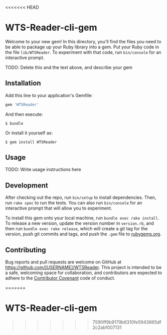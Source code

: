 <<<<<<< HEAD
# WTS-Reader-cli-gem

Welcome to your new gem! In this directory, you'll find the files you need to be able to package up your Ruby library into a gem. Put your Ruby code in the file `lib/WTSReader`. To experiment with that code, run `bin/console` for an interactive prompt.

TODO: Delete this and the text above, and describe your gem

## Installation

Add this line to your application's Gemfile:

```ruby
gem 'WTSReader'
```

And then execute:

    $ bundle

Or install it yourself as:

    $ gem install WTSReader

## Usage

TODO: Write usage instructions here

## Development

After checking out the repo, run `bin/setup` to install dependencies. Then, run `rake spec` to run the tests. You can also run `bin/console` for an interactive prompt that will allow you to experiment.

To install this gem onto your local machine, run `bundle exec rake install`. To release a new version, update the version number in `version.rb`, and then run `bundle exec rake release`, which will create a git tag for the version, push git commits and tags, and push the `.gem` file to [rubygems.org](https://rubygems.org).

## Contributing

Bug reports and pull requests are welcome on GitHub at https://github.com/[USERNAME]/WTSReader. This project is intended to be a safe, welcoming space for collaboration, and contributors are expected to adhere to the [Contributor Covenant](http://contributor-covenant.org) code of conduct.

=======
# WTS-Reader-cli-gem
>>>>>>> 7590ff9b9179b6310fe5943665df2c2abf007131
